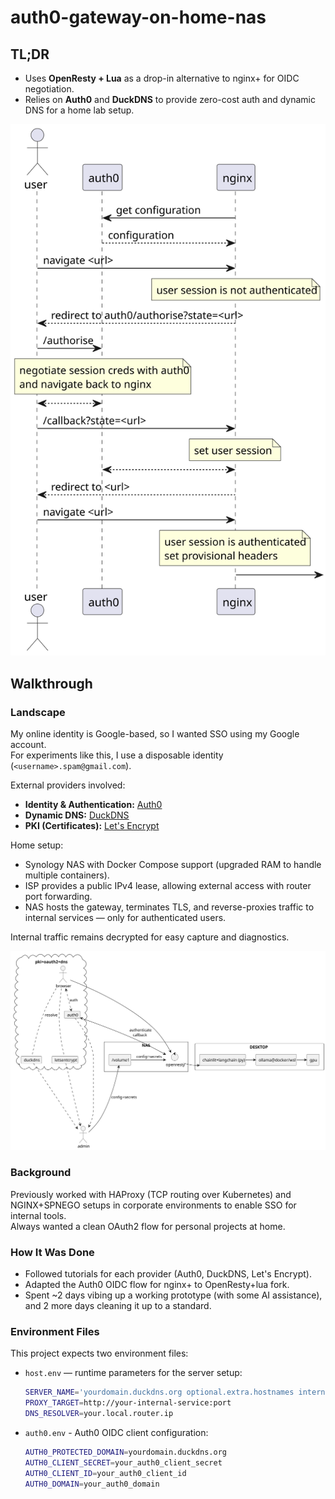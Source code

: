# auth0-gateway-on-home-nas

## TL;DR

- Uses **OpenResty + Lua** as a drop-in alternative to nginx+ for OIDC negotiation.
- Relies on **Auth0** and **DuckDNS** to provide zero-cost auth and dynamic DNS for a home lab setup.

![auth_sequence.puml.svg](auth_sequence.puml.svg)

## Walkthrough

### Landscape

My online identity is Google-based, so I wanted SSO using my Google account.  
For experiments like this, I use a disposable identity (`<username>.spam@gmail.com`).

External providers involved:
- **Identity & Authentication:** [Auth0](https://auth0.com/)
- **Dynamic DNS:** [DuckDNS](https://duckdns.org/)
- **PKI (Certificates):** [Let's Encrypt](https://letsencrypt.org/)

Home setup:
- Synology NAS with Docker Compose support (upgraded RAM to handle multiple containers).
- ISP provides a public IPv4 lease, allowing external access with router port forwarding.
- NAS hosts the gateway, terminates TLS, and reverse-proxies traffic to internal services — only for authenticated users.

Internal traffic remains decrypted for easy capture and diagnostics.

![setup.puml.svg](setup.puml.svg)

### Background

Previously worked with HAProxy (TCP routing over Kubernetes) and NGINX+SPNEGO setups in corporate environments to enable SSO for internal tools.  
Always wanted a clean OAuth2 flow for personal projects at home.

### How It Was Done

- Followed tutorials for each provider (Auth0, DuckDNS, Let's Encrypt).
- Adapted the Auth0 OIDC flow for nginx+ to OpenResty+lua fork.
- Spent ~2 days vibing up a working prototype (with some AI assistance), and 2 more days cleaning it up to a standard.

### Environment Files

This project expects two environment files:

- `host.env` — runtime parameters for the server setup:
  ```bash
  SERVER_NAME='yourdomain.duckdns.org optional.extra.hostnames internal.ip external.ip'
  PROXY_TARGET=http://your-internal-service:port
  DNS_RESOLVER=your.local.router.ip
  ```
- `auth0.env` - Auth0 OIDC client configuration:
  ```bash  
  AUTH0_PROTECTED_DOMAIN=yourdomain.duckdns.org
  AUTH0_CLIENT_SECRET=your_auth0_client_secret
  AUTH0_CLIENT_ID=your_auth0_client_id
  AUTH0_DOMAIN=your_auth0_domain
  ```
